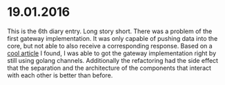 # 19.01.2016
This is the 6th diary entry. Long story short. There was a problem of the first
gateway implementation. It was only capable of pushing data into the core, but
not able to also receive a corresponding response. Based on a [cool
article](http://tleyden.github.io/blog/2013/11/23/understanding-chan-chans-in-go/)
I found, I was able to got the gateway implementation right by still using
golang channels. Additionally the refactoring had the side effect that the
separation and the architecture of the components that interact with each other
is better than before.
